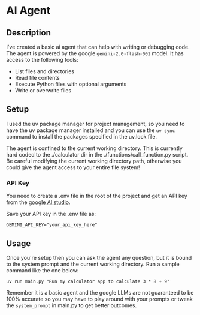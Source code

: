 # AI Agent

## Description

I've created a basic ai agent that can help with writing or debugging code. The agent is powered by the google `gemini-2.0-flash-001` model. It has access to the following tools:

- List files and directories
- Read file contents
- Execute Python files with optional arguments
- Write or overwrite files

## Setup

I used the uv package manager for project management, so you need to have the uv package manager installed and you can use the `uv sync` command to install the packages specified in the uv.lock file.

The agent is confined to the current working directory. This is currently hard coded to the ./calculator dir in the ./functions/call_function.py script. Be careful modifying the current working directory path, otherwise you could give the agent access to your entire file system!

### API Key

You need to create a .env file in the root of the project and get an API key from the [google AI studio](https://aistudio.google.com/).

Save your API key in the .env file as:

```
GEMINI_API_KEY="your_api_key_here"
```

## Usage

Once you're setup then you can ask the agent any question, but it is bound to the system prompt and the current working directory. Run a sample command like the one below:

```
uv run main.py "Run my calculator app to calculate 3 * 8 + 9"
```

Remember it is a basic agent and the google LLMs are not guaranteed to be 100% accurate so you may have to play around with your prompts or tweak the `system_prompt` in main.py to get better outcomes.

